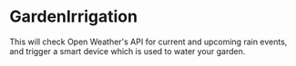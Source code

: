 # GardenIrrigation
This will check Open Weather's API for current and upcoming rain events, and trigger a smart device which is used to water your garden.
